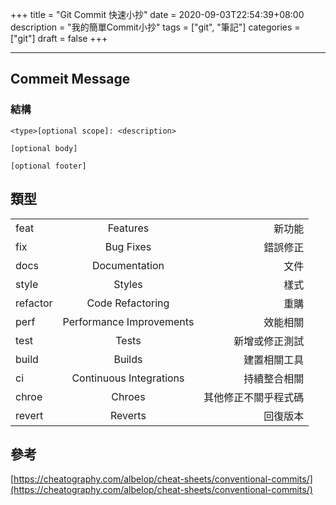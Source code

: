 +++
title = "Git Commit 快速小抄"
date = 2020-09-03T22:54:39+08:00
description = "我的簡單Commit小抄"
tags = ["git", "筆記"]
categories = ["git"]
draft = false
+++
<!--more-->
---


## Commeit Message

### 結構
```
<­typ­e>­[o­ptional scope]: <de­scr­ipt­ion­>

[optional body]

[optional footer]
```

## 類型

|          |                         |                    |
|----------|:-----------------------:|-------------------:|
| feat     |Features                 | 新功能 |
| fix      |Bug Fixes                | 錯誤修正 |
| docs     |Documentation            | 文件 |
| style    |Styles                   | 樣式 |
| refactor |Code Refactoring         | 重購 |
| perf     |Performance Improvements | 效能相關 |
| test     |Tests                    | 新增或修正測試 |
| build    |Builds                   | 建置相關工具 |
| ci       |Continuous Integrations  | 持續整合相關 |
| chroe    |Chroes                   | 其他修正不關乎程式碼 |
| revert   |Reverts                  | 回復版本 |
    

## 參考
[https://cheatography.com/albelop/cheat-sheets/conventional-commits/](https://cheatography.com/albelop/cheat-sheets/conventional-commits/)